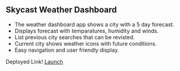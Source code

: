 ## Skycast Weather Dashboard

* The weather dashboard app shows a city with a 5 day forecast. 
* Displays forecast with temparatures, humidity and winds.
* List previous city searches that can be revisted.
* Current city shows weather icons with future conditions.
* Easy navigation and user friendly display. 


Deployed Link!
<a href="https://joeyblue27.github.io/Skycast-Weather-Dashboard"
target="_blank">Launch</a>
